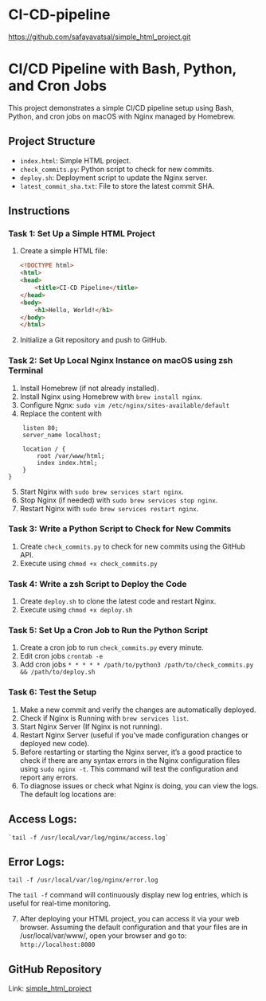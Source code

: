 # CI-CD-pipeline
https://github.com/safayavatsal/simple_html_project.git

# CI/CD Pipeline with Bash, Python, and Cron Jobs

This project demonstrates a simple CI/CD pipeline setup using Bash, Python, and cron jobs on macOS with Nginx managed by Homebrew.

## Project Structure

- `index.html`: Simple HTML project.
- `check_commits.py`: Python script to check for new commits.
- `deploy.sh`: Deployment script to update the Nginx server.
- `latest_commit_sha.txt`: File to store the latest commit SHA.

## Instructions

### Task 1: Set Up a Simple HTML Project

1. Create a simple HTML file:
    ```html
    <!DOCTYPE html>
    <html>
    <head>
        <title>CI-CD Pipeline</title>
    </head>
    <body>
        <h1>Hello, World!</h1>
    </body>
    </html>
    ```


2. Initialize a Git repository and push to GitHub.

### Task 2: Set Up Local Nginx Instance on macOS using zsh Terminal

1. Install Homebrew (if not already installed).
2. Install Nginx using Homebrew with `brew install nginx`.
3. Configure Ngnx: `sudo vim /etc/nginx/sites-available/default`
4. Replace the content with
```server {
    listen 80;
    server_name localhost;

    location / {
        root /var/www/html;
        index index.html;
    }
}
```

5. Start Nginx with `sudo brew services start nginx`.
6. Stop Nginx (if needed) with `sudo brew services stop nginx`.
7. Restart Nginx with `sudo brew services restart nginx`.


### Task 3: Write a Python Script to Check for New Commits

1. Create `check_commits.py` to check for new commits using the GitHub API.
2. Execute using `chmod +x check_commits.py`


### Task 4: Write a zsh Script to Deploy the Code

1. Create `deploy.sh` to clone the latest code and restart Nginx.
2. Execute using `chmod +x deploy.sh`


### Task 5: Set Up a Cron Job to Run the Python Script

1. Create a cron job to run `check_commits.py` every minute.
2. Edit cron jobs `crontab -e`
3. Add cron jobs `* * * * * /path/to/python3 /path/to/check_commits.py && /path/to/deploy.sh`


### Task 6: Test the Setup

1. Make a new commit and verify the changes are automatically deployed.
2. Check if Nginx is Running with `brew services list`.
3. Start Nginx Server (If Nginx is not running).
4. Restart Nginx Server (useful if you've made configuration changes or deployed new code).
5. Before restarting or starting the Nginx server, it’s a good practice to check if there are any syntax errors in the Nginx configuration files using `sudo nginx -t`. This command will test the configuration and report any errors.
6. To diagnose issues or check what Nginx is doing, you can view the logs. The default log locations are:

## Access Logs:
    `tail -f /usr/local/var/log/nginx/access.log`

## Error Logs:
`tail -f /usr/local/var/log/nginx/error.log`

The `tail -f` command will continuously display new log entries, which is useful for real-time monitoring.

7. After deploying your HTML project, you can access it via your web browser. Assuming the default configuration and that your files are in /usr/local/var/www/, open your browser and go to: `http://localhost:8080`

## GitHub Repository

Link: [simple_html_project](https://github.com/safayavatsal/simple_html_project.git)
